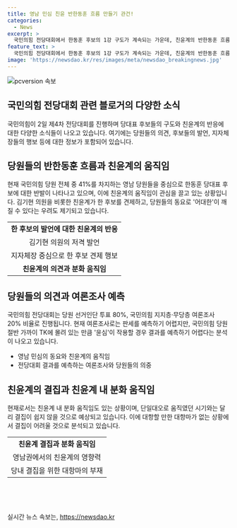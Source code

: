 ```yaml
---
title: 영남 민심 친윤 반한동훈 흐름 만들기 관건!
categories:
  - News
excerpt: >
  국민의힘 전당대회에서 한동훈 후보의 1강 구도가 계속되는 가운데, 친윤계의 반한동훈 흐름이 관심을 받고 있다. 국민의힘 소속 지자체장들과 중진 의원들의 반한 후보 행보, 친윤계의 영향력, 전당대회에서의 갈등 등이 논의되며, 영남 지역의 민심 변화 가능성에 대한 관측도 나온다. 현재는 대항할 구심점이 없어 친윤계의 결집이 어려울 것으로 예상되고 있으며, 전당대회 결과에 대한 예측 또한 어렵다. 이에 친윤계 내 분화 움직임도 있는 상황이며, 대항할 만한 대항마가 없다는 점이 결집을 더욱 어렵게 만들 수 있다.
feature_text: >
  국민의힘 전당대회에서 한동훈 후보의 1강 구도가 계속되는 가운데, 친윤계의 반한동훈 흐름이 관심을 받고 있다. 국민의힘 소속 지자체장들과 중진 의원들의 반한 후보 행보, 친윤계의 영향력, 전당대회에서의 갈등 등이 논의되며, 영남 지역의 민심 변화 가능성에 대한 관측도 나온다. 현재는 대항할 구심점이 없어 친윤계의 결집이 어려울 것으로 예상되고 있으며, 전당대회 결과에 대한 예측 또한 어렵다. 이에 친윤계 내 분화 움직임도 있는 상황이며, 대항할 만한 대항마가 없다는 점이 결집을 더욱 어렵게 만들 수 있다.
image: 'https://newsdao.kr/res/images/meta/newsdao_breakingnews.jpg'
---
```


<p><img src="https://newsdao.kr/res/images/meta/newsdao_breakingnews.jpg" alt="pcversion 속보" /></p>

<h2 data-ke-size="size26">국민의힘 전당대회 관련 블로거의 다양한 소식</h2>

<p data-ke-size="size16">국민의힘이 2일 제4차 전당대회를 진행하며 당대표 후보들의 구도와 친윤계의 반응에 대한 다양한 소식들이 나오고 있습니다. 여기에는 당원들의 의견, 후보들의 발언, 지자체장들의 행보 등에 대한 정보가 포함되어 있습니다.</p>

<h2>당원들의 반한동훈 흐름과 친윤계의 움직임</h2>

<p data-ke-size="size16">현재 국민의힘 당원 전체 중 41%를 차지하는 영남 당원들을 중심으로 한동훈 당대표 후보에 대한 반발이 나타나고 있으며, 이에 친윤계의 움직임이 관심을 끌고 있는 상황입니다. 김기현 의원을 비롯한 친윤계가 한 후보를 견제하고, 당원들의 동요로 '어대한'이 깨질 수 있다는 우려도 제기되고 있습니다.</p>

<table>
  <tr>
    <td style="text-align: center; height: 17px;"><b>한 후보의 발언에 대한 친윤계의 반응</b></td>
  </tr>
  <tr>
    <td style="text-align: center; height: 17px;">김기현 의원의 저격 발언</td>
  </tr>
  <tr>
    <td style="text-align: center; height: 17px;">지자체장 중심으로 한 후보 견제 행보</td>
  </tr>
  <tr>
    <td style="text-align: center; height: 17px;"><b>친윤계의 의견과 분화 움직임</b></td>
  </tr>
</table>

<h2>당원들의 의견과 여론조사 예측</h2>

<p data-ke-size="size16">국민의힘 전당대회는 당원 선거인단 투표 80%, 국민의힘 지지층·무당층 여론조사 20% 비율로 진행됩니다. 현재 여론조사로는 판세를 예측하기 어렵지만, 국민의힘 당원 절반 가까이 TK에 몰려 있는 만큼 '윤심'이 작용할 경우 결과를 예측하기 어렵다는 분석이 나오고 있습니다.</p>

<ul>
  <li>영남 민심의 동요와 친윤계의 움직임</li>
  <li>전당대회 결과를 예측하는 여론조사와 당원들의 의중</li>
</ul>

<h2>친윤계의 결집과 친윤계 내 분화 움직임</h2>

<p data-ke-size="size16">현재로서는 친윤계 내 분화 움직임도 있는 상황이며, 단일대오로 움직였던 시기와는 달리 결집이 쉽지 않을 것으로 예상되고 있습니다. 이에 대항할 만한 대항마가 없는 상황에서 결집이 어려울 것으로 분석되고 있습니다.</p>

<table>
  <tr>
    <td style="text-align: center; height: 17px;"><b>친윤계 결집과 분화 움직임</b></td>
  </tr>
  <tr>
    <td style="text-align: center; height: 17px;">영남권에서의 친윤계의 영향력</td>
  </tr>
  <tr>
    <td style="text-align: center; height: 17px;">당내 결집을 위한 대항마의 부재</td>
  </tr>
</table>

<p data-ke-size="size16">&nbsp;</p>

<p data-ke-size="size16">&nbsp;</p>
실시간 뉴스 속보는, <a href="https://newsdao.kr" rel="dofollow">https://newsdao.kr</a>


